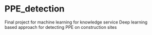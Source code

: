 # PPE_detection
Final project for machine learning for knowledge service
Deep learning based approach for detecting PPE on construction sites
